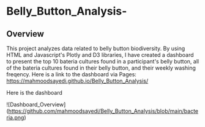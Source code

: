# Belly_Button_Analysis- 
## Overview

This project analyzes data related to belly button biodiversity. By using HTML and Javascript's Plotly and D3 libraries, I have created a dashboard to present the top 10 bateria cultures found in a participant's belly button, all of the bateria cultures found in their belly button, and  their weekly washing freqency. Here is a link to the dashboard via 
Pages: https://mahmoodsayedi.github.io/Belly_Button_Analysis/ 

Here is the dashboard

![Dashboard_Overview] (https://github.com/mahmoodsayedi/Belly_Button_Analysis/blob/main/bacteria.png)
